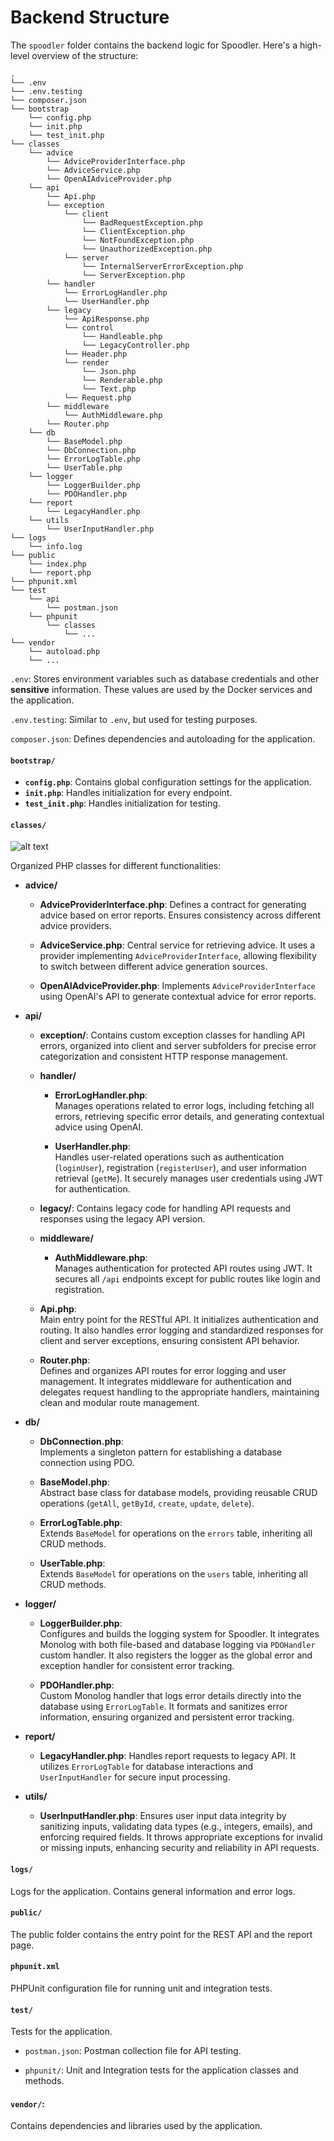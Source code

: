 # Backend Structure

The `spoodler` folder contains the backend logic for Spoodler. Here's a high-level overview of the structure:

```
.
└── .env
└── .env.testing
└── composer.json
└── bootstrap
    └── config.php
    └── init.php
    └── test_init.php
└── classes
    └── advice
        └── AdviceProviderInterface.php
        └── AdviceService.php
        └── OpenAIAdviceProvider.php
    └── api
        └── Api.php
        └── exception
            └── client
                └── BadRequestException.php
                └── ClientException.php
                └── NotFoundException.php
                └── UnauthorizedException.php
            └── server
                └── InternalServerErrorException.php
                └── ServerException.php
        └── handler
            └── ErrorLogHandler.php
            └── UserHandler.php
        └── legacy
            └── ApiResponse.php
            └── control
                └── Handleable.php
                └── LegacyController.php
            └── Header.php
            └── render
                └── Json.php
                └── Renderable.php
                └── Text.php
            └── Request.php
        └── middleware
            └── AuthMiddleware.php
        └── Router.php
    └── db
        └── BaseModel.php
        └── DbConnection.php
        └── ErrorLogTable.php
        └── UserTable.php
    └── logger
        └── LoggerBuilder.php
        └── PDOHandler.php
    └── report
        └── LegacyHandler.php
    └── utils
        └── UserInputHandler.php
└── logs
    └── info.log
└── public
    └── index.php
    └── report.php
└── phpunit.xml
└── test
    └── api
        └── postman.json
    └── phpunit
        └── classes
            └── ...
└── vendor
    └── autoload.php
    └── ...
```

`.env`: Stores environment variables such as database credentials and other **sensitive** information. These values are used by the Docker services and the application.

`.env.testing`: Similar to `.env`, but used for testing purposes.

`composer.json`: Defines dependencies and autoloading for the application.

#### `bootstrap/`

- **`config.php`**: Contains global configuration settings for the application.
- **`init.php`**: Handles initialization for every endpoint.
- **`test_init.php`**: Handles initialization for testing.

#### `classes/`

![alt text](img/Backend.png)

Organized PHP classes for different functionalities:

- **advice/**

  - **AdviceProviderInterface.php**: Defines a contract for generating advice based on error reports. Ensures consistency across different advice providers.

  - **AdviceService.php**: Central service for retrieving advice. It uses a provider implementing `AdviceProviderInterface`, allowing flexibility to switch between different advice generation sources.

  - **OpenAIAdviceProvider.php**: Implements `AdviceProviderInterface` using OpenAI's API to generate contextual advice for error reports.

- **api/**

  - **exception/**: Contains custom exception classes for handling API errors, organized into client and server subfolders for precise error categorization and consistent HTTP response management.

  - **handler/**

    - **ErrorLogHandler.php**:  
      Manages operations related to error logs, including fetching all errors, retrieving specific error details, and generating contextual advice using OpenAI.

    - **UserHandler.php**:  
      Handles user-related operations such as authentication (`loginUser`), registration (`registerUser`), and user information retrieval (`getMe`). It securely manages user credentials using JWT for authentication.

  - **legacy/**: Contains legacy code for handling API requests and responses using the legacy API version.

  - **middleware/**

    - **AuthMiddleware.php**:  
      Manages authentication for protected API routes using JWT. It secures all `/api` endpoints except for public routes like login and registration.

  - **Api.php**:  
    Main entry point for the RESTful API. It initializes authentication and routing. It also handles error logging and standardized responses for client and server exceptions, ensuring consistent API behavior.

  - **Router.php**:  
    Defines and organizes API routes for error logging and user management. It integrates middleware for authentication and delegates request handling to the appropriate handlers, maintaining clean and modular route management.

- **db/**

  - **DbConnection.php**:  
    Implements a singleton pattern for establishing a database connection using PDO.

  - **BaseModel.php**:  
    Abstract base class for database models, providing reusable CRUD operations (`getAll`, `getById`, `create`, `update`, `delete`).

  - **ErrorLogTable.php**:  
    Extends `BaseModel` for operations on the `errors` table, inheriting all CRUD methods.

  - **UserTable.php**:  
    Extends `BaseModel` for operations on the `users` table, inheriting all CRUD methods.

- **logger/**

  - **LoggerBuilder.php**:  
    Configures and builds the logging system for Spoodler. It integrates Monolog with both file-based and database logging via `PDOHandler` custom handler. It also registers the logger as the global error and exception handler for consistent error tracking.

  - **PDOHandler.php**:  
    Custom Monolog handler that logs error details directly into the database using `ErrorLogTable`. It formats and sanitizes error information, ensuring organized and persistent error tracking.

- **report/**
  - **LegacyHandler.php**: Handles report requests to legacy API. It utilizes `ErrorLogTable` for database interactions and `UserInputHandler` for secure input processing.
- **utils/**
  - **UserInputHandler.php**: Ensures user input data integrity by sanitizing inputs, validating data types (e.g., integers, emails), and enforcing required fields. It throws appropriate exceptions for invalid or missing inputs, enhancing security and reliability in API requests.

#### `logs/`

Logs for the application. Contains general information and error logs.

#### `public/`

The public folder contains the entry point for the REST API and the report page.

#### `phpunit.xml`

PHPUnit configuration file for running unit and integration tests.

#### `test/`

Tests for the application.

- `postman.json`: Postman collection file for API testing.

- `phpunit/`: Unit and Integration tests for the application classes and methods.

#### `vendor/`:

Contains dependencies and libraries used by the application.
